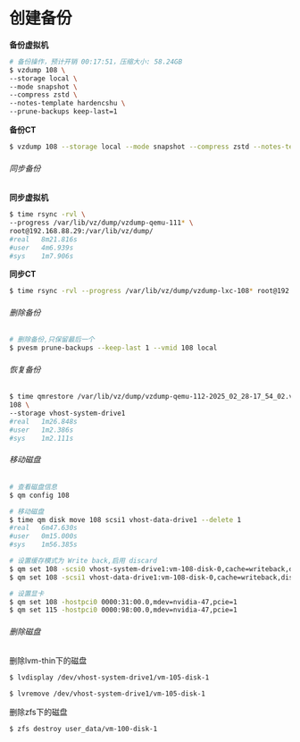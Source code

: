 # 创建备份

**备份虚拟机**

```bash
# 备份操作，预计开销 00:17:51，压缩大小: 58.24GB
$ vzdump 108 \
--storage local \
--mode snapshot \
--compress zstd \
--notes-template hardencshu \
--prune-backups keep-last=1
```

**备份CT**

```bash
$ vzdump 108 --storage local --mode snapshot --compress zstd --notes-template DockerServer --prune-backups keep-last=1
```



###### 同步备份

**同步虚拟机**

```bash
$ time rsync -rvl \
--progress /var/lib/vz/dump/vzdump-qemu-111* \
root@192.168.88.29:/var/lib/vz/dump/
#real	8m21.816s
#user	4m6.939s
#sys	1m7.906s
```

**同步CT**

```bash
$ time rsync -rvl --progress /var/lib/vz/dump/vzdump-lxc-108* root@192.168.88.29:/var/lib/vz/dump/
```



###### 删除备份

```bash
# 删除备份,只保留最后一个
$ pvesm prune-backups --keep-last 1 --vmid 108 local
```



###### 恢复备份

```bash
$ time qmrestore /var/lib/vz/dump/vzdump-qemu-112-2025_02_28-17_54_02.vma.zst \
108 \
--storage vhost-system-drive1
#real	1m26.848s
#user	1m2.386s
#sys	1m2.111s
```



###### 移动磁盘

```bash
# 查看磁盘信息
$ qm config 108

# 移动磁盘
$ time qm disk move 108 scsi1 vhost-data-drive1 --delete 1
#real	6m47.630s
#user	0m15.000s
#sys	1m56.385s

# 设置缓存模式为 Write back,启用 discard
$ qm set 108 -scsi0 vhost-system-drive1:vm-108-disk-0,cache=writeback,discard=on,iothread=1
$ qm set 108 -scsi1 vhost-data-drive1:vm-108-disk-0,cache=writeback,discard=on,iothread=1

# 设置显卡
$ qm set 108 -hostpci0 0000:31:00.0,mdev=nvidia-47,pcie=1
$ qm set 115 -hostpci0 0000:98:00.0,mdev=nvidia-47,pcie=1
```



###### 删除磁盘

删除lvm-thin下的磁盘

```bash
$ lvdisplay /dev/vhost-system-drive1/vm-105-disk-1

$ lvremove /dev/vhost-system-drive1/vm-105-disk-1
```



删除zfs下的磁盘

```bash
$ zfs destroy user_data/vm-100-disk-1
```

